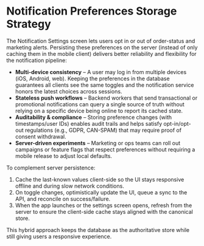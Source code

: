 # Notification Preferences Storage Strategy

The Notification Settings screen lets users opt in or out of order-status and marketing alerts. Persisting these preferences on the server (instead of only caching them in the mobile client) delivers better reliability and flexibility for the notification pipeline:

- **Multi-device consistency** – A user may log in from multiple devices (iOS, Android, web). Keeping the preferences in the database guarantees all clients see the same toggles and the notification service honors the latest choices across sessions.
- **Stateless push workflows** – Backend workers that send transactional or promotional notifications can query a single source of truth without relying on a specific device being online to report its cached state.
- **Auditability & compliance** – Storing preference changes (with timestamps/user IDs) enables audit trails and helps satisfy opt-in/opt-out regulations (e.g., GDPR, CAN-SPAM) that may require proof of consent withdrawal.
- **Server-driven experiments** – Marketing or ops teams can roll out campaigns or feature flags that respect preferences without requiring a mobile release to adjust local defaults.

To complement server persistence:

1. Cache the last-known values client-side so the UI stays responsive offline and during slow network conditions.
2. On toggle changes, optimistically update the UI, queue a sync to the API, and reconcile on success/failure.
3. When the app launches or the settings screen opens, refresh from the server to ensure the client-side cache stays aligned with the canonical store.

This hybrid approach keeps the database as the authoritative store while still giving users a responsive experience.
